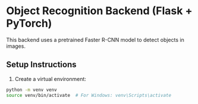 # Object Recognition Backend (Flask + PyTorch)

This backend uses a pretrained Faster R-CNN model to detect objects in images.

## Setup Instructions

1. Create a virtual environment:
```bash
python -m venv venv
source venv/bin/activate  # For Windows: venv\Scripts\activate
